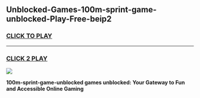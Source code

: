 
## Unblocked-Games-100m-sprint-game-unblocked-Play-Free-beip2
<h3>
<a href="https://premium76.site?title=100m-sprint-game-unblocked&ref=17A">CLICK TO PLAY</a></h3>
<hr>

<h3>
<a href="https://premium76.site?title=100m-sprint-game-unblocked&ref=17A">CLICK 2 PLAY</a>
  
</h3>

<a href="https://premium76.site?title=100m-sprint-game-unblocked&ref=17A"><img src="https://clearcache.store/games.png"></a>


**100m-sprint-game-unblocked games unblocked: Your Gateway to Fun and Accessible Online Gaming**

